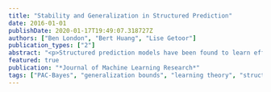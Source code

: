 ```yaml
---
title: "Stability and Generalization in Structured Prediction"
date: 2016-01-01
publishDate: 2020-01-17T19:49:07.318727Z
authors: ["Ben London", "Bert Huang", "Lise Getoor"]
publication_types: ["2"]
abstract: "<p>Structured prediction models have been found to learn effectively from a few large examples&nbsp;— sometimes even just one. Despite empirical evidence, canonical learning theory cannot guarantee generalization in this setting because the error bounds decrease as a function of the number of examples. We therefore propose new PAC-Bayesian generalization bounds for structured prediction that decrease as a function of both the number of examples and the size of each example. Our analysis hinges on the stability of joint inference and the smoothness of the data distribution. We apply our bounds to several common learning scenarios, including max-margin and soft-max training of Markov random fields. Under certain conditions, the resulting error bounds can be far more optimistic than previous results and can even guarantee generalization from a single large example.</p>"
featured: true
publication: "*Journal of Machine Learning Research*"
tags: ["PAC-Bayes", "generalization bounds", "learning theory", "structured prediction"]
---
```


